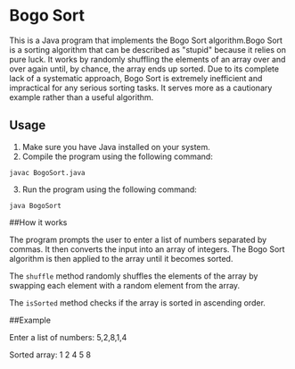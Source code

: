 # Bogo Sort

This is a Java program that implements the Bogo Sort algorithm.Bogo Sort is a sorting algorithm that can be described as "stupid" because it relies on pure luck. It works by randomly shuffling the elements of an array over and over again until, by chance, the array ends up sorted. Due to its complete lack of a systematic approach, Bogo Sort is extremely inefficient and impractical for any serious sorting tasks. It serves more as a cautionary example rather than a useful algorithm.

## Usage

1. Make sure you have Java installed on your system.
2. Compile the program using the following command:
```
javac BogoSort.java
```
3. Run the program using the following command:
```
java BogoSort
```
##How it works

The program prompts the user to enter a list of numbers separated by commas. It then converts the input into an array of integers. The Bogo Sort algorithm is then applied to the array until it becomes sorted.

The `shuffle` method randomly shuffles the elements of the array by swapping each element with a random element from the array.

The `isSorted` method checks if the array is sorted in ascending order.

##Example

Enter a list of numbers: 5,2,8,1,4

Sorted array: 1 2 4 5 8
